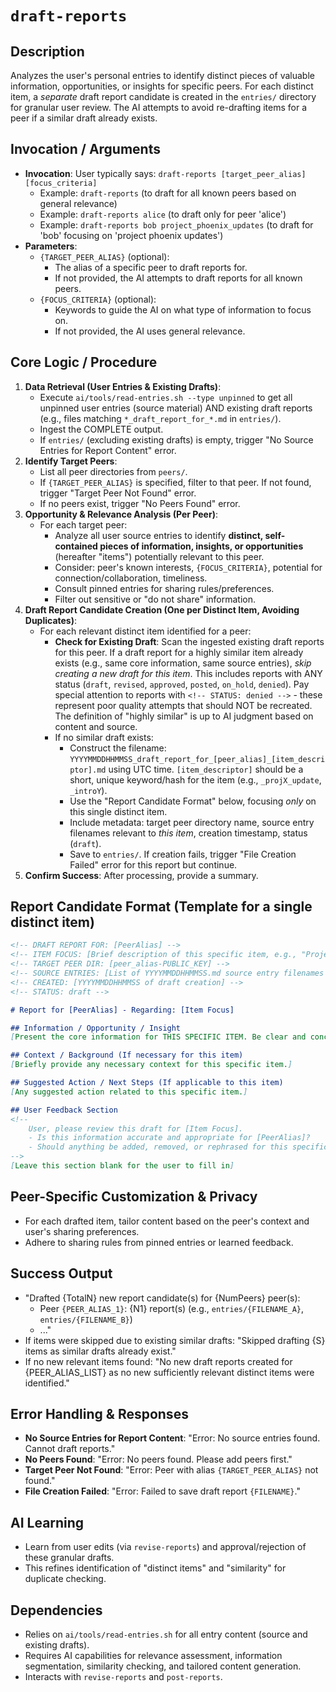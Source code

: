 # `draft-reports`

## Description
Analyzes the user's personal entries to identify distinct pieces of valuable information, opportunities, or insights for specific peers. For each distinct item, a *separate* draft report candidate is created in the `entries/` directory for granular user review. The AI attempts to avoid re-drafting items for a peer if a similar draft already exists.

## Invocation / Arguments
*   **Invocation**: User typically says: `draft-reports [target_peer_alias] [focus_criteria]`
    *   Example: `draft-reports` (to draft for all known peers based on general relevance)
    *   Example: `draft-reports alice` (to draft only for peer 'alice')
    *   Example: `draft-reports bob project_phoenix_updates` (to draft for 'bob' focusing on 'project phoenix updates')
*   **Parameters**:
    *   `{TARGET_PEER_ALIAS}` (optional):
        *   The alias of a specific peer to draft reports for.
        *   If not provided, the AI attempts to draft reports for all known peers.
    *   `{FOCUS_CRITERIA}` (optional):
        *   Keywords to guide the AI on what type of information to focus on.
        *   If not provided, the AI uses general relevance.

## Core Logic / Procedure
1.  **Data Retrieval (User Entries & Existing Drafts)**:
    *   Execute `ai/tools/read-entries.sh --type unpinned` to get all unpinned user entries (source material) AND existing draft reports (e.g., files matching `*_draft_report_for_*.md` in `entries/`).
    *   Ingest the COMPLETE output.
    *   If `entries/` (excluding existing drafts) is empty, trigger "No Source Entries for Report Content" error.
2.  **Identify Target Peers**:
    *   List all peer directories from `peers/`.
    *   If `{TARGET_PEER_ALIAS}` is specified, filter to that peer. If not found, trigger "Target Peer Not Found" error.
    *   If no peers exist, trigger "No Peers Found" error.
3.  **Opportunity & Relevance Analysis (Per Peer)**:
    *   For each target peer:
        *   Analyze all user source entries to identify **distinct, self-contained pieces of information, insights, or opportunities** (hereafter "items") potentially relevant to this peer.
        *   Consider: peer's known interests, `{FOCUS_CRITERIA}`, potential for connection/collaboration, timeliness.
        *   Consult pinned entries for sharing rules/preferences.
        *   Filter out sensitive or "do not share" information.
4.  **Draft Report Candidate Creation (One per Distinct Item, Avoiding Duplicates)**:
    *   For each relevant distinct item identified for a peer:
        *   **Check for Existing Draft**: Scan the ingested existing draft reports for this peer. If a draft report for a highly similar item already exists (e.g., same core information, same source entries), *skip creating a new draft for this item*. This includes reports with ANY status (`draft`, `revised`, `approved`, `posted`, `on_hold`, `denied`). Pay special attention to reports with `<!-- STATUS: denied -->` - these represent poor quality attempts that should NOT be recreated. The definition of "highly similar" is up to AI judgment based on content and source.
        *   If no similar draft exists:
            *   Construct the filename: `YYYYMMDDHHMMSS_draft_report_for_[peer_alias]_[item_descriptor].md` using UTC time. `[item_descriptor]` should be a short, unique keyword/hash for the item (e.g., `_projX_update`, `_introY`).
            *   Use the "Report Candidate Format" below, focusing *only* on this single distinct item.
            *   Include metadata: target peer directory name, source entry filenames relevant to *this item*, creation timestamp, status (`draft`).
            *   Save to `entries/`. If creation fails, trigger "File Creation Failed" error for this report but continue.
5.  **Confirm Success**: After processing, provide a summary.

## Report Candidate Format (Template for a single distinct item)
```markdown
<!-- DRAFT REPORT FOR: [PeerAlias] -->
<!-- ITEM FOCUS: [Brief description of this specific item, e.g., "Project X Update", "Introduction to Contact Y"] -->
<!-- TARGET PEER DIR: [peer_alias-PUBLIC_KEY] -->
<!-- SOURCE ENTRIES: [List of YYYYMMDDHHMMSS.md source entry filenames relevant to THIS item] -->
<!-- CREATED: [YYYYMMDDHHMMSS of draft creation] -->
<!-- STATUS: draft -->

# Report for [PeerAlias] - Regarding: [Item Focus]

## Information / Opportunity / Insight
[Present the core information for THIS SPECIFIC ITEM. Be clear and concise, focusing only on this single piece of information or opportunity.]

## Context / Background (If necessary for this item)
[Briefly provide any necessary context for this specific item.]

## Suggested Action / Next Steps (If applicable to this item)
[Any suggested action related to this specific item.]

## User Feedback Section
<!--
    User, please review this draft for [Item Focus].
    - Is this information accurate and appropriate for [PeerAlias]?
    - Should anything be added, removed, or rephrased for this specific item?
-->
[Leave this section blank for the user to fill in]
```

## Peer-Specific Customization & Privacy
*   For each drafted item, tailor content based on the peer's context and user's sharing preferences.
*   Adhere to sharing rules from pinned entries or learned feedback.

## Success Output
*   "Drafted {TotalN} new report candidate(s) for {NumPeers} peer(s):
    *   Peer `{PEER_ALIAS_1}`: {N1} report(s) (e.g., `entries/{FILENAME_A}`, `entries/{FILENAME_B}`)
    *   ..."
*   If items were skipped due to existing similar drafts: "Skipped drafting {S} items as similar drafts already exist."
*   If no new relevant items found: "No new draft reports created for {PEER_ALIAS_LIST} as no new sufficiently relevant distinct items were identified."

## Error Handling & Responses
*   **No Source Entries for Report Content**: "Error: No source entries found. Cannot draft reports."
*   **No Peers Found**: "Error: No peers found. Please add peers first."
*   **Target Peer Not Found**: "Error: Peer with alias `{TARGET_PEER_ALIAS}` not found."
*   **File Creation Failed**: "Error: Failed to save draft report `{FILENAME}`."

## AI Learning
*   Learn from user edits (via `revise-reports`) and approval/rejection of these granular drafts.
*   This refines identification of "distinct items" and "similarity" for duplicate checking.

## Dependencies
*   Relies on `ai/tools/read-entries.sh` for all entry content (source and existing drafts).
*   Requires AI capabilities for relevance assessment, information segmentation, similarity checking, and tailored content generation.
*   Interacts with `revise-reports` and `post-reports`.
